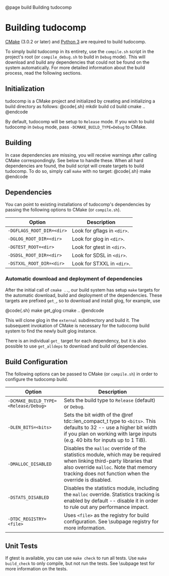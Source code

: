 @page build Building tudocomp

# Building tudocomp
[CMake](https://cmake.org/) (3.0.2 or later) and
[Python 3](https://www.python.org/) are required to build tudocomp.

To simply build tudocomp in its entirety, use the
`compile.sh` script in the project's root (or `compile_debug.sh` to build in
`Debug` mode). This will download and build any dependencies that could
not be found on the system automatically. For more detailed information about
the build process, read the following sections.

## Initialization
tudocomp is a CMake project and initialized by creating and initializing a
build directory as follows:
@code{.sh}
mkdir build
cd build
cmake ..
@endcode

By default, tudocomp will be setup to `Release` mode. If you wish to build
tudocomp in `Debug` mode, pass `-DCMAKE_BUILD_TYPE=Debug` to CMake.

## Building

In case dependencies are missing, you will receive warnings after calling CMake
correspondingly. See below to handle these. When all hard dependencies are
found, the build script will create targets to build tudocomp.
To do so, simply call `make` with no target:
@code{.sh}
make
@endcode

## Dependencies

You can point to existing installations of tudocomp's dependencies by passing
the following options to CMake (or `compile.sh`).

| Option | Description |
|--------|-------------|
| `-DGFLAGS_ROOT_DIR=<dir>` | Look for gflags in `<dir>`. |
| `-DGLOG_ROOT_DIR=<dir>` | Look for glog in `<dir>`. |
| `-DGTEST_ROOT=<dir>` | Look for gtest in `<dir>`. |
| `-DSDSL_ROOT_DIR=<dir>` | Look for SDSL in `<dir>`. |
| `-DSTXXL_ROOT_DIR=<dir>` | Look for STXXL in `<dir>`. |

### Automatic download and deployment of dependencies

After the initial call of `cmake ..`, our build system has setup `make` targets
for the automatic download, build and deployment of the dependencies. These
targets are prefixed `get_`, so to download and install glog, for example, use

@code{.sh}
make get_glog
cmake ..
@endcode

This will clone glog in the `external` subdirectory and build it. The subsequent
invokation of CMake is necessary for the tudocomp build system to find the
newly built glog instance.

There is an individual `get_` target for each dependency, but it is also
possible to use `get_alldeps` to download and build *all* dependencies.

## Build Configuration

The following options can be passed to CMake (or `compile.sh`) in order to
configure the tudocomp build.

| Option | Description |
|--------|-------------|
| `-DCMAKE_BUILD_TYPE=<Release/Debug>` | Sets the build type to `Release` (default) or `Debug`. |
| `-DLEN_BITS=<bits>` | Sets the bit width of the @ref tdc::len_compact_t type to `<bits>`. This defaults to 32 -- use a higher bit width if you plan on working with large inputs (e.g. 40 bits for inputs up to 1 TiB). |
| `-DMALLOC_DISABLED` | Disables the `malloc` override of the statistics module, which may be required when linking third-party libraries that also override `malloc`. Note that memory tracking does not function when the override is disabled.
| `-DSTATS_DISABLED` | Disables the statistics module, including the `malloc` override. Statistics tracking is enabled by default -- disable it in order to rule out any performance impact. |
| `-DTDC_REGISTRY=<file>` | Uses `<file>` as the registry for build configuration. See \subpage registry for more information. |

## Unit Tests

If gtest is available, you can use `make check` to run all tests. Use
`make build_check` to only compile, but not run the tests. See \subpage test
for more information on the tests.
